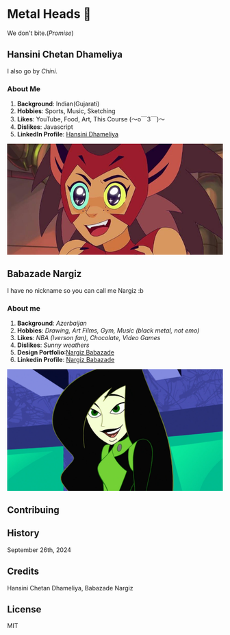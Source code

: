 # Metal Heads 🎵
We don't bite.(*Promise*)

## Hansini Chetan Dhameliya
I also go by *Chini*.

### About Me
1. **Background**: Indian(Gujarati)
2. **Hobbies**: Sports, Music, Sketching
3. **Likes**: YouTube, Food, Art, This Course (～o￣3￣)～
4. **Dislikes**: Javascript
5. **LinkedIn Profile**: [Hansini Dhameliya](http://www.linkedin.com/in/hansini-dhameliya-a01282265)

![Catra from She-Ra](/images/catra.jpg)



## Babazade Nargiz
I have no nickname so you can call me Nargiz :b



### About me
1. **Background**: *Azerbaijan*
2. **Hobbies**: *Drawing, Art Films, Gym, Music (black metal, not emo)*
3. **Likes**: *NBA (Iverson fan), Chocolate, Video Games*
4. **Dislikes**: *Sunny weathers*
5. **Design Portfolio**:[Nargiz Babazade](https://www.behance.net/nargizb)
6. **Linkedin Profile**: [Nargiz Babazade](https://www.linkedin.com/in/nargizb/)


![Shego from Kim Possible](/images/thumb-1920-879111.png)


## Contribuing

## History
September 26th, 2024

## Credits
Hansini Chetan Dhameliya, Babazade Nargiz

## License

MIT

